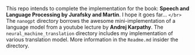This repo intends to complete the implementation for the book: **Speech and Language Processing by Jurafsky and Martin**. I hope it goes far... `</br>`
The `nanogpt` directory borrows the awesome mini-implementation of a language model from a youtube lecture by **Andrej Karpathy**.
The `neural_machine_translation` directory includes my implementation of various translation model. More information in the `Readme.md` insider the directory.
